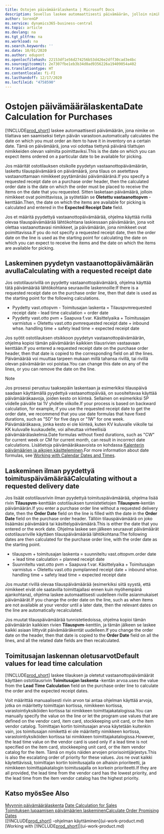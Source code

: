 ```yaml
---
title: Ostojen päivämäärälaskenta | Microsoft Docs
description: Sovellus laskee automaattisesti päivämäärän, jolloin nimike on tilattava sen saamiseksi tietyn päivän varastoon. Tämä on päivämäärä, jona voi odottaa tiettynä päivänä tilattujen nimikkeiden olevan valmiita poimittaviksi.
author: SorenGP
ms.service: dynamics365-business-central
ms.topic: article
ms.devlang: na
ms.tgt_pltfrm: na
ms.workload: na
ms.search.keywords: ''
ms.date: 10/01/2020
ms.author: edupont
ms.openlocfilehash: 22153df1e56d274256b53d426e2dff30cad3e4bc
ms.sourcegitcommit: 2e7307fbe1eb3b34d0ad9356226a19409054a402
ms.translationtype: HT
ms.contentlocale: fi-FI
ms.lasthandoff: 12/17/2020
ms.locfileid: "4758590"
---
```

# <a name="date-calculation-for-purchases"></a><span data-ttu-id="9bc8a-104">Ostojen päivämäärälaskenta</span><span class="sxs-lookup"><span data-stu-id="9bc8a-104">Date Calculation for Purchases</span></span>

[!INCLUDE[prod_short](includes/prod_short.md)] <span data-ttu-id="9bc8a-105">laskee automaattisesti päivämäärän, jona nimike on tilattava sen saamiseksi tietyn päivän varastoon.</span><span class="sxs-lookup"><span data-stu-id="9bc8a-105">automatically calculates the date on which you must order an item to have it in inventory on a certain date.</span></span> <span data-ttu-id="9bc8a-106">Tämä on päivämäärä, jona voi odottaa tiettynä päivänä tilattujen nimikkeiden olevan valmiita poimittaviksi.</span><span class="sxs-lookup"><span data-stu-id="9bc8a-106">This is the date on which you can expect items ordered on a particular date to be available for picking.</span></span>  

<span data-ttu-id="9bc8a-107">Jos määrität ostotilauksen otsikolle pyydetyn vastaanottopäivämäärän, laskettu tilauspäivämäärä on päivämäärä, jona tilaus on asetettava vastaanottamaan nimikkeet pyytämänäsi päivämääränä.</span><span class="sxs-lookup"><span data-stu-id="9bc8a-107">If you specify a requested receipt date on a purchase order header, then the calculated order date is the date on which the order must be placed to receive the items on the date that you requested.</span></span> <span data-ttu-id="9bc8a-108">Sitten lasketaan päivämäärä, jolloin nimikkeet ovat poimittavissa, ja syötetään se **Oletettu vastaanottopvm** -kenttään.</span><span class="sxs-lookup"><span data-stu-id="9bc8a-108">Then, the date on which the items are available for picking is calculated and entered in the **Expected Receipt Date** field.</span></span>  

<span data-ttu-id="9bc8a-109">Jos et määritä pyydettyä vastaanottopäivämäärää, ohjelma käyttää rivillä olevaa tilauspäivämäärää lähtökohtana laskiessaan päivämäärän, jona voit olettaa vastaanottavasi nimikkeet, ja päivämäärän, jona nimikkeet ovat poimittavissa.</span><span class="sxs-lookup"><span data-stu-id="9bc8a-109">If you do not specify a requested receipt date, then the order date on the line is used as the starting point for calculating the date on which you can expect to receive the items and the date on which the items are available for picking.</span></span>  

## <a name="calculating-with-a-requested-receipt-date"></a><span data-ttu-id="9bc8a-110">Laskeminen pyydetyn vastaanottopäivämäärän avulla</span><span class="sxs-lookup"><span data-stu-id="9bc8a-110">Calculating with a requested receipt date</span></span>

<span data-ttu-id="9bc8a-111">Jos ostotilausrivillä on pyydetty vastaanottopäivämäärä, ohjelma käyttää tätä päivämäärää lähtökohtana seuraaville laskennoille:</span><span class="sxs-lookup"><span data-stu-id="9bc8a-111">If there is a requested receipt date on the purchase order line, then that date is used as the starting point for the following calculations.</span></span>  

- <span data-ttu-id="9bc8a-112">Pyydetty vast.ottopvm - Toimitusajan laskenta = Tilauspvm</span><span class="sxs-lookup"><span data-stu-id="9bc8a-112">requested receipt date - lead time calculation = order date</span></span>  
- <span data-ttu-id="9bc8a-113">Pyydetty vast.otto pvm + Saapuva f.var. Käsittelyaika + Toimitusajan varmistus = Oletettu vast.otto pvm</span><span class="sxs-lookup"><span data-stu-id="9bc8a-113">requested receipt date + inbound whse. handling time + safety lead time = expected receipt date</span></span>  

<span data-ttu-id="9bc8a-114">Jos syötit ostotilauksen otsikkoon pyydetyn vastaanottopäivämäärän, ohjelma kopioi tämän päivämäärän kaikkien tilausrivien vastaavaan kenttään.</span><span class="sxs-lookup"><span data-stu-id="9bc8a-114">If you entered a requested receipt date on the purchase order header, then that date is copied to the corresponding field on all the lines.</span></span> <span data-ttu-id="9bc8a-115">Päivämäärää voi muuttaa tarpeen mukaan millä tahansa rivillä, tai rivillä olevan päivämäärän voi poistaa.</span><span class="sxs-lookup"><span data-stu-id="9bc8a-115">You can change this date on any of the lines, or you can remove the date on the line.</span></span>  

> [!NOTE]
> <span data-ttu-id="9bc8a-116">Jos prosessi perustuu taaksepäin laskentaan ja esimerkiksi tilauspäivä saadaan käyttämällä pyydettyä vastaanottopäivää, on suositeltavaa käyttää päivämääräkaavoja, joiden kesto on kiinteä. Sellainen on esimerkiksi 5P viidelle päivälle tai 1V yhdelle viikolle.</span><span class="sxs-lookup"><span data-stu-id="9bc8a-116">If your process is based on backward calculation, for example, if you use the requested receipt date to get the order date, we recommend that you use date formulas that have fixed durations, such as "5D" for five days or "1W" for one week.</span></span> <span data-ttu-id="9bc8a-117">Päivämääräkaava, jonka kesto ei ole kiinteä, kuten KV kuluvalle viikolle tai KK kuluvalle kuukaudelle, voi aiheuttaa virheellisiä päivämäärälaskelmia.</span><span class="sxs-lookup"><span data-stu-id="9bc8a-117">Date formulas without fixed durations, such as "CW" for current week or CM for current month, can result in incorrect date calculations.</span></span> <span data-ttu-id="9bc8a-118">Lisätietoja päivämääräkaavoista on kohdassa [Kalenterin päivämäärien ja aikojen käsitteleminen](ui-enter-date-ranges.md).</span><span class="sxs-lookup"><span data-stu-id="9bc8a-118">For more information about date formulas, see [Working with Calendar Dates and Times](ui-enter-date-ranges.md).</span></span>

## <a name="calculating-without-a-requested-delivery-date"></a><span data-ttu-id="9bc8a-119">Laskeminen ilman pyydettyä toimituspäivämäärää</span><span class="sxs-lookup"><span data-stu-id="9bc8a-119">Calculating without a requested delivery date</span></span>

<span data-ttu-id="9bc8a-120">Jos lisäät ostotilausrivin ilman pyydettyä toimituspäivämäärää, ohjelma lisää rivin **Tilauspvm**-kenttään ostotilauksen tunnistetietojen **Tilauspvm**-kentän päivämäärän.</span><span class="sxs-lookup"><span data-stu-id="9bc8a-120">If you enter a purchase order line without a requested delivery date, then the **Order Date** field on the line is filled with the date in the **Order Date** field on the purchase order header.</span></span> <span data-ttu-id="9bc8a-121">Tällöin tilauspäivämäärä on joko lisäämäsi päivämäärä tai käsittelypäivämäärä.</span><span class="sxs-lookup"><span data-stu-id="9bc8a-121">This is either the date that you entered or the work date.</span></span> <span data-ttu-id="9bc8a-122">Ohjelma laskee sen jälkeen seuraavat päivämäärät ostotilausriville käyttäen tilauspäivämäärää lähtökohtana:</span><span class="sxs-lookup"><span data-stu-id="9bc8a-122">The following dates are then calculated for the purchase order line, with the order date as the starting point.</span></span>  

- <span data-ttu-id="9bc8a-123">tilauspvm + toimitusajan laskenta = suunniteltu vast.ottopvm.</span><span class="sxs-lookup"><span data-stu-id="9bc8a-123">order date + lead time calculation = planned receipt date</span></span>  
- <span data-ttu-id="9bc8a-124">Suunniteltu vast.otto pvm + Saapuva f.var. Käsittelyaika + Toimitusajan varmistus = Oletettu vast.otto pvm</span><span class="sxs-lookup"><span data-stu-id="9bc8a-124">planned receipt date + inbound whse. handling time + safety lead time = expected receipt date</span></span>  

<span data-ttu-id="9bc8a-125">Jos muutat rivillä olevaa tilauspäivämäärää (esimerkiksi siitä syystä, että nimikkeet eivät ole saatavilla toimittajallasi ennen kuin myöhempänä ajankohtana), ohjelma laskee automaattisesti uudelleen riville asianmukaiset päivämäärät.</span><span class="sxs-lookup"><span data-stu-id="9bc8a-125">If you change the order date on the line, such as when items are not available at your vendor until a later date, then the relevant dates on the line are automatically recalculated.</span></span>  

<span data-ttu-id="9bc8a-126">Jos muutat tilauspäivämäärää tunnistetiedoissa, ohjelma kopioi tämän päivämäärän kaikkien rivien **Tilauspvm**-kenttiin, ja tämän jälkeen se laskee kaikki asiaan liittyvät päivämääräkentät uudelleen.</span><span class="sxs-lookup"><span data-stu-id="9bc8a-126">If you change the order date on the header, then that date is copied to the **Order Date** field on all the lines, and all the related date fields are then recalculated.</span></span>  

## <a name="default-values-for-lead-time-calculation"></a><span data-ttu-id="9bc8a-127">Toimitusajan laskennan oletusarvot</span><span class="sxs-lookup"><span data-stu-id="9bc8a-127">Default values for lead time calculation</span></span>

[!INCLUDE[prod_short](includes/prod_short.md)] <span data-ttu-id="9bc8a-128">laskee tilauksen ja oletetut vastaanottopäivämäärät käyttäen ostotilausrivin **Toimitusajan laskenta** -kentän arvoa.</span><span class="sxs-lookup"><span data-stu-id="9bc8a-128">uses the value from the **Lead Time Calculation** field on the purchase order line to calculate the order and the expected receipt dates.</span></span>  

<span data-ttu-id="9bc8a-129">Voit määrittää manuaalisesti rivin arvon tai antaa ohjelman käyttää arvoja, jotka on määritetty toimittajan kortissa, nimikkeen kortissa, varastointiyksiköiden kortissa tai nimikkeen toimittajakatalogissa.</span><span class="sxs-lookup"><span data-stu-id="9bc8a-129">You can manually specify the value on the line or let the program use values that are defined on the vendor card, item card, stockkeeping unit card, or the item vendor catalog.</span></span>
<span data-ttu-id="9bc8a-130">Toimittajan kortin toimitusajan arvoa käytetään kuitenkin vain, jos toimitusajan nimikettä ei ole määritetty nimikkeen kortissa, varastointiyksiköiden kortissa tai nimikkeen toimittajakatalogissa.</span><span class="sxs-lookup"><span data-stu-id="9bc8a-130">However, the lead time value on the vendor card is used only if a lead time is not specified on the item card, stockkeeping unit card, or the item vendor catalog for the item.</span></span> <span data-ttu-id="9bc8a-131">Tämä on myös näiden arvojen priorisointijärjestys.</span><span class="sxs-lookup"><span data-stu-id="9bc8a-131">This is also the escalating order of priority for these values.</span></span> <span data-ttu-id="9bc8a-132">Jos ne ovat kaikki käytettävissä, toimittajan kortin toimitusajalla on alhaisin prioriteetti, ja nimikkeen toimittajakatalogin toimitusajalla on korkein prioriteetti.</span><span class="sxs-lookup"><span data-stu-id="9bc8a-132">If they are all provided, the lead time from the vendor card has the lowest priority, and the lead time from the item vendor catalog has the highest priority.</span></span>  

## <a name="see-also"></a><span data-ttu-id="9bc8a-133">Katso myös</span><span class="sxs-lookup"><span data-stu-id="9bc8a-133">See Also</span></span>

<span data-ttu-id="9bc8a-134">[Myynnin päivämäärälaskenta](sales-date-calculation-for-sales.md) </span><span class="sxs-lookup"><span data-stu-id="9bc8a-134">[Date Calculation for Sales](sales-date-calculation-for-sales.md) </span></span>  
[<span data-ttu-id="9bc8a-135">Toimituksen lupaamisen päivämäärien laskeminen</span><span class="sxs-lookup"><span data-stu-id="9bc8a-135">Calculate Order Promising Dates</span></span>](sales-how-to-calculate-order-promising-dates.md)  
<span data-ttu-id="9bc8a-136">[[!INCLUDE[prod_short](includes/prod_short.md)] -ohjelman käyttäminen](ui-work-product.md)</span><span class="sxs-lookup"><span data-stu-id="9bc8a-136">[Working with [!INCLUDE[prod_short](includes/prod_short.md)]](ui-work-product.md)</span></span>  
